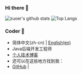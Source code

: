 ### Hi there 👋

<!--
**zuoer96/zuoer96** is a ✨ _special_ ✨ repository because its `README.md` (this file) appears on your GitHub profile.

Here are some ideas to get you started:

- 🔭 I’m currently working on ...
- 🌱 I’m currently learning ...
- 👯 I’m looking to collaborate on ...
- 🤔 I’m looking for help with ...
- 💬 Ask me about ...
- 📫 How to reach me: ...
- 😄 Pronouns: ...
- ⚡ Fun fact: ...
-->

![zuoer's github stats](https://github-readme-stats.vercel.app/api?username=zuoer96&show_icons=true&theme=cobalt&border_radius=10&locale=cn&hide_border=true&text_color=EF51F3&icon_color=FF99EC&line_height=35) 
![Top Langs](https://github-readme-stats.vercel.app/api/top-langs/?username=zuoer96&border_radius=10&locale=cn&hide_border=true&bg_color=90,94168Aff,4E0047ff&text_color=FF99EC&title_color=FF99EC&hide_title=true)

<!-- <img align="right" src="https://github-readme-stats.vercel.app/api?username=zuoer96&show_icons=true&icon_color=CE1D2D&text_color=718096&bg_color=ffffff&hide_title=true" /> -->


### Coder 👋
- 简体中文(zh-cn) | [English(en)](/README-en.md)
- Java后端开发工程师
- [个人技术博客](https://docs.nbchen.com/)
- 还可以在这些地方找到我：
- [GitHub](https://github.com/zuoer96) | 

